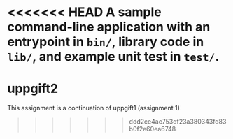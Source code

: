 <<<<<<< HEAD
A sample command-line application with an entrypoint in `bin/`, library code
in `lib/`, and example unit test in `test/`.
=======
# uppgift2
This assignment is a continuation of uppgift1 (assignment 1)
>>>>>>> ddd2ce4ac753df23a380343fd83b0f2e60ea6748
